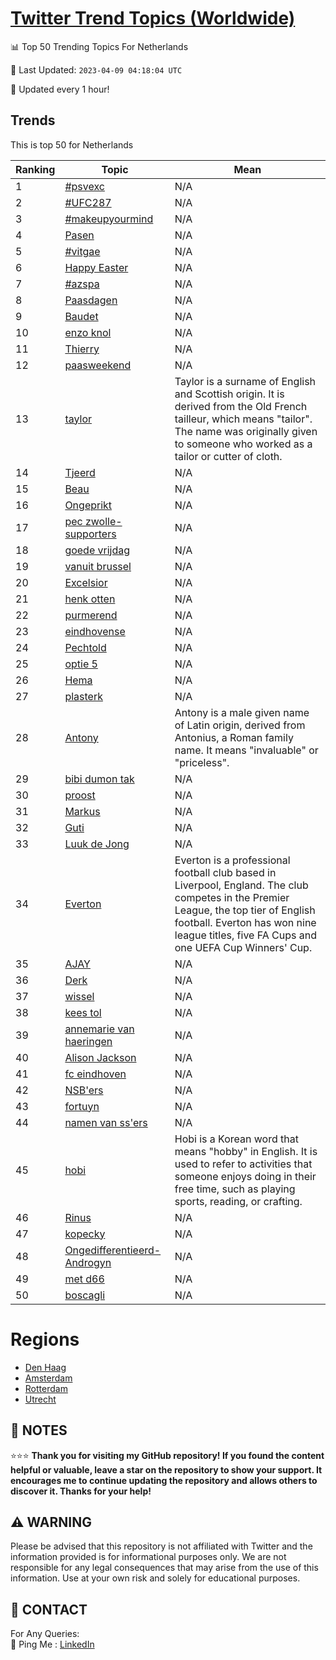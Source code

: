 [Twitter Trend Topics (Worldwide)](https://github.com/ErcinDedeoglu/Twitter-Trend-Topics)
==========


📊 Top 50 Trending Topics For Netherlands

📆 Last Updated: `2023-04-09 04:18:04 UTC`

🔧 Updated every 1 hour!


## Trends

This is top 50 for Netherlands

| Ranking | Topic | Mean |
| ------- | ------------ | ------------ |
| 1 | [#psvexc](http://twitter.com/search?q=%23psvexc) | N/A |
| 2 | [#UFC287](http://twitter.com/search?q=%23UFC287) | N/A |
| 3 | [#makeupyourmind](http://twitter.com/search?q=%23makeupyourmind) | N/A |
| 4 | [Pasen](http://twitter.com/search?q=Pasen) | N/A |
| 5 | [#vitgae](http://twitter.com/search?q=%23vitgae) | N/A |
| 6 | [Happy Easter](http://twitter.com/search?q=Happy+Easter) | N/A |
| 7 | [#azspa](http://twitter.com/search?q=%23azspa) | N/A |
| 8 | [Paasdagen](http://twitter.com/search?q=Paasdagen) | N/A |
| 9 | [Baudet](http://twitter.com/search?q=Baudet) | N/A |
| 10 | [enzo knol](http://twitter.com/search?q=enzo+knol) | N/A |
| 11 | [Thierry](http://twitter.com/search?q=Thierry) | N/A |
| 12 | [paasweekend](http://twitter.com/search?q=paasweekend) | N/A |
| 13 | [taylor](http://twitter.com/search?q=taylor) | Taylor is a surname of English and Scottish origin. It is derived from the Old French tailleur, which means "tailor". The name was originally given to someone who worked as a tailor or cutter of cloth. |
| 14 | [Tjeerd](http://twitter.com/search?q=Tjeerd) | N/A |
| 15 | [Beau](http://twitter.com/search?q=Beau) | N/A |
| 16 | [Ongeprikt](http://twitter.com/search?q=Ongeprikt) | N/A |
| 17 | [pec zwolle-supporters](http://twitter.com/search?q=pec+zwolle-supporters) | N/A |
| 18 | [goede vrijdag](http://twitter.com/search?q=goede+vrijdag) | N/A |
| 19 | [vanuit brussel](http://twitter.com/search?q=vanuit+brussel) | N/A |
| 20 | [Excelsior](http://twitter.com/search?q=Excelsior) | N/A |
| 21 | [henk otten](http://twitter.com/search?q=henk+otten) | N/A |
| 22 | [purmerend](http://twitter.com/search?q=purmerend) | N/A |
| 23 | [eindhovense](http://twitter.com/search?q=eindhovense) | N/A |
| 24 | [Pechtold](http://twitter.com/search?q=Pechtold) | N/A |
| 25 | [optie 5](http://twitter.com/search?q=optie+5) | N/A |
| 26 | [Hema](http://twitter.com/search?q=Hema) | N/A |
| 27 | [plasterk](http://twitter.com/search?q=plasterk) | N/A |
| 28 | [Antony](http://twitter.com/search?q=Antony) | Antony is a male given name of Latin origin, derived from Antonius, a Roman family name. It means "invaluable" or "priceless". |
| 29 | [bibi dumon tak](http://twitter.com/search?q=bibi+dumon+tak) | N/A |
| 30 | [proost](http://twitter.com/search?q=proost) | N/A |
| 31 | [Markus](http://twitter.com/search?q=Markus) | N/A |
| 32 | [Guti](http://twitter.com/search?q=Guti) | N/A |
| 33 | [Luuk de Jong](http://twitter.com/search?q=Luuk+de+Jong) | N/A |
| 34 | [Everton](http://twitter.com/search?q=Everton) | Everton is a professional football club based in Liverpool, England. The club competes in the Premier League, the top tier of English football. Everton has won nine league titles, five FA Cups and one UEFA Cup Winners' Cup. |
| 35 | [AJAY](http://twitter.com/search?q=AJAY) | N/A |
| 36 | [Derk](http://twitter.com/search?q=Derk) | N/A |
| 37 | [wissel](http://twitter.com/search?q=wissel) | N/A |
| 38 | [kees tol](http://twitter.com/search?q=kees+tol) | N/A |
| 39 | [annemarie van haeringen](http://twitter.com/search?q=annemarie+van+haeringen) | N/A |
| 40 | [Alison Jackson](http://twitter.com/search?q=Alison+Jackson) | N/A |
| 41 | [fc eindhoven](http://twitter.com/search?q=fc+eindhoven) | N/A |
| 42 | [NSB'ers](http://twitter.com/search?q=NSB%27ers) | N/A |
| 43 | [fortuyn](http://twitter.com/search?q=fortuyn) | N/A |
| 44 | [namen van ss'ers](http://twitter.com/search?q=namen+van+ss%27ers) | N/A |
| 45 | [hobi](http://twitter.com/search?q=hobi) | Hobi is a Korean word that means "hobby" in English. It is used to refer to activities that someone enjoys doing in their free time, such as playing sports, reading, or crafting. |
| 46 | [Rinus](http://twitter.com/search?q=Rinus) | N/A |
| 47 | [kopecky](http://twitter.com/search?q=kopecky) | N/A |
| 48 | [Ongedifferentieerd-Androgyn](http://twitter.com/search?q=Ongedifferentieerd-Androgyn) | N/A |
| 49 | [met d66](http://twitter.com/search?q=met+d66) | N/A |
| 50 | [boscagli](http://twitter.com/search?q=boscagli) | N/A |



# Regions

* [Den Haag](</Netherlands/Den Haag.md>)
* [Amsterdam](</Netherlands/Amsterdam.md>)
* [Rotterdam](</Netherlands/Rotterdam.md>)
* [Utrecht](</Netherlands/Utrecht.md>)



## 📝 NOTES

⭐⭐⭐ **Thank you for visiting my GitHub repository! If you found the content helpful or valuable, leave a star on the repository to show your support. It encourages me to continue updating the repository and allows others to discover it. Thanks for your help!**


## ⚠️ WARNING

Please be advised that this repository is not affiliated with Twitter and the information provided is for informational purposes only. We are not responsible for any legal consequences that may arise from the use of this information. Use at your own risk and solely for educational purposes.


## 📨 CONTACT

 For Any Queries:  
            🏓 Ping Me : [LinkedIn](https://www.linkedin.com/in/ercindedeoglu/)
